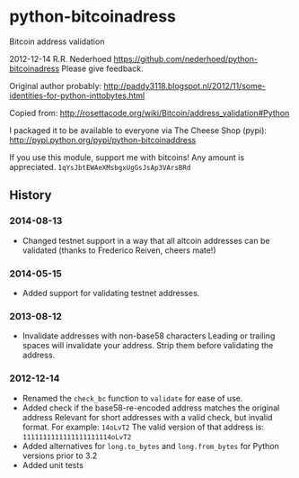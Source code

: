 python-bitcoinadress
====================
Bitcoin address validation

2012-12-14 R.R. Nederhoed
https://github.com/nederhoed/python-bitcoinadress
Please give feedback.


Original author probably:
 http://paddy3118.blogspot.nl/2012/11/some-identities-for-python-inttobytes.html

Copied from: 
 http://rosettacode.org/wiki/Bitcoin/address_validation#Python

I packaged it to be available to everyone via The Cheese Shop (pypi):
 http://pypi.python.org/pypi/python-bitcoinaddress


If you use this module, support me with bitcoins! Any amount is appreciated.
`1qYsJbtEWAeXMsbgxUgGsJsAp3VArsBRd`

History
-------

### 2014-08-13

* Changed testnet support in a way that all altcoin addresses can be validated
  (thanks to Frederico Reiven, cheers mate!)

### 2014-05-15

* Added support for validating testnet addresses.

### 2013-08-12

* Invalidate addresses with non-base58 characters
  Leading or trailing spaces will invalidate your address. Strip them before
  validating the address.

### 2012-12-14

* Renamed the `check_bc` function to `validate` for ease of use.
* Added check if the base58-re-encoded address matches the original address
  Relevant for short addresses with a valid check, but invalid format.
  For example:  `14oLvT2`
  The valid version of that address is: `1111111111111111111114oLvT2`
* Added alternatives for `long.to_bytes` and `long.from_bytes` for Python 
  versions prior to 3.2
* Added unit tests


